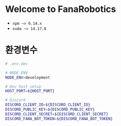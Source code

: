 # Welcome to FanaRobotics

- `npm ~> 6.14.x`
- `node ~> 14.17.0`

# 환경변수

```bash
# .env.dev

# NODE_ENV
NODE_ENV=development

# Dev host setup
HOST_PORT=${HOST_PORT}

# Discord
DISCORD_CLIENT_ID=${DISCORD_CLIENT_ID}
DISCORD_PUBLIC_KEY=${DISCORD_PUBLIC_KEY}
DISCORD_CLIENT_SECRET=${DISCORD_CLIENT_SECRET}
DISCORD_FANA_BOT_TOKEN=${DISCORD_FANA_BOT_TOKEN}
```
